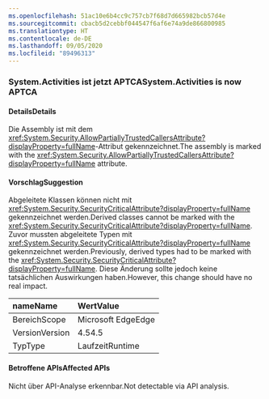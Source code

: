 ```yaml
---
ms.openlocfilehash: 51ac10e6b4cc9c757cb7f68d7d665982bcb57d4e
ms.sourcegitcommit: cbacb5d2cebbf044547f6af6e74a9de866800985
ms.translationtype: HT
ms.contentlocale: de-DE
ms.lasthandoff: 09/05/2020
ms.locfileid: "89496313"
---
```

### <a name="systemactivities-is-now-aptca"></a><span data-ttu-id="fb568-101">System.Activities ist jetzt APTCA</span><span class="sxs-lookup"><span data-stu-id="fb568-101">System.Activities is now APTCA</span></span>

#### <a name="details"></a><span data-ttu-id="fb568-102">Details</span><span class="sxs-lookup"><span data-stu-id="fb568-102">Details</span></span>

<span data-ttu-id="fb568-103">Die Assembly ist mit dem <xref:System.Security.AllowPartiallyTrustedCallersAttribute?displayProperty=fullName>-Attribut gekennzeichnet.</span><span class="sxs-lookup"><span data-stu-id="fb568-103">The assembly is marked with the <xref:System.Security.AllowPartiallyTrustedCallersAttribute?displayProperty=fullName> attribute.</span></span>

#### <a name="suggestion"></a><span data-ttu-id="fb568-104">Vorschlag</span><span class="sxs-lookup"><span data-stu-id="fb568-104">Suggestion</span></span>

<span data-ttu-id="fb568-105">Abgeleitete Klassen können nicht mit <xref:System.Security.SecurityCriticalAttribute?displayProperty=fullName> gekennzeichnet werden.</span><span class="sxs-lookup"><span data-stu-id="fb568-105">Derived classes cannot be marked with the <xref:System.Security.SecurityCriticalAttribute?displayProperty=fullName>.</span></span> <span data-ttu-id="fb568-106">Zuvor mussten abgeleitete Typen mit <xref:System.Security.SecurityCriticalAttribute?displayProperty=fullName> gekennzeichnet werden.</span><span class="sxs-lookup"><span data-stu-id="fb568-106">Previously, derived types had to be marked with the <xref:System.Security.SecurityCriticalAttribute?displayProperty=fullName>.</span></span> <span data-ttu-id="fb568-107">Diese Änderung sollte jedoch keine tatsächlichen Auswirkungen haben.</span><span class="sxs-lookup"><span data-stu-id="fb568-107">However, this change should have no real impact.</span></span>

| <span data-ttu-id="fb568-108">name</span><span class="sxs-lookup"><span data-stu-id="fb568-108">Name</span></span>    | <span data-ttu-id="fb568-109">Wert</span><span class="sxs-lookup"><span data-stu-id="fb568-109">Value</span></span>       |
|:--------|:------------|
| <span data-ttu-id="fb568-110">Bereich</span><span class="sxs-lookup"><span data-stu-id="fb568-110">Scope</span></span>   |<span data-ttu-id="fb568-111">Microsoft Edge</span><span class="sxs-lookup"><span data-stu-id="fb568-111">Edge</span></span>|
|<span data-ttu-id="fb568-112">Version</span><span class="sxs-lookup"><span data-stu-id="fb568-112">Version</span></span>|<span data-ttu-id="fb568-113">4.5</span><span class="sxs-lookup"><span data-stu-id="fb568-113">4.5</span></span>|
|<span data-ttu-id="fb568-114">Typ</span><span class="sxs-lookup"><span data-stu-id="fb568-114">Type</span></span>|<span data-ttu-id="fb568-115">Laufzeit</span><span class="sxs-lookup"><span data-stu-id="fb568-115">Runtime</span></span>|

#### <a name="affected-apis"></a><span data-ttu-id="fb568-116">Betroffene APIs</span><span class="sxs-lookup"><span data-stu-id="fb568-116">Affected APIs</span></span>

<span data-ttu-id="fb568-117">Nicht über API-Analyse erkennbar.</span><span class="sxs-lookup"><span data-stu-id="fb568-117">Not detectable via API analysis.</span></span>

<!--

#### Affected APIs

Not detectable via API analysis.

-->
